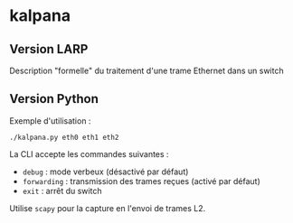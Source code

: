 # kalpana

## Version LARP

Description "formelle" du traitement d'une trame Ethernet dans un switch

## Version Python

Exemple d'utilisation :
```
./kalpana.py eth0 eth1 eth2
```

La CLI accepte les commandes suivantes :
- `debug` : mode verbeux (désactivé par défaut)
- `forwarding` : transmission des trames reçues (activé par défaut)
- `exit` : arrêt du switch

Utilise `scapy` pour la capture en l'envoi de trames L2.
